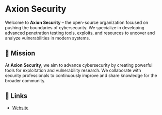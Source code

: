 # Axion Security
Welcome to **Axion Security** – the open-source organization focused on pushing the boundaries of cybersecurity. We specialize in developing advanced penetration testing tools, exploits, and resources to uncover and analyze vulnerabilities in modern systems.

## 🚀 Mission
At **Axion Security**, we aim to advance cybersecurity by creating powerful tools for exploitation and vulnerability research. We collaborate with security professionals to continuously improve and share knowledge for the broader community.

## 🔗 Links
- [Website](https://axionsec.pro)
